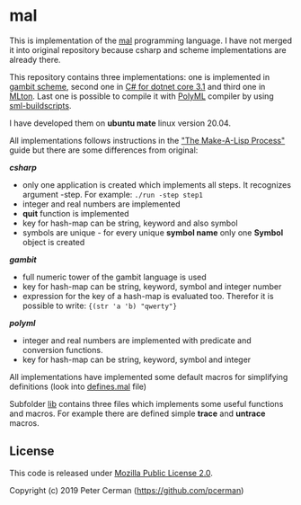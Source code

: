 # mal

This is implementation of the [mal](https://github.com/kanaka/mal) programming language. I have not merged it into original repository because csharp and scheme implementations are already there.

This repository contains three implementations: one is implemented in [gambit scheme](http://gambitscheme.org), second one in [C# for dotnet core 3.1](https://dotnet.microsoft.com) and third one in [MLton](http://www.mlton.org). Last one is possible to compile it with [PolyML](https://polyml.org) compiler by using [sml-buildscripts](https://github.com/cannam/sml-buildscripts).

I have developed them on **ubuntu mate** linux version 20.04.

All implementations follows instructions in the ["The Make-A-Lisp Process"](https://github.com/kanaka/mal/blob/master/process/guide.md) guide but there are some differences from original:

_**csharp**_

* only one application is created which implements all steps. It recognizes argument -step. For example: `./run -step step1`
* integer and real numbers are implemented
* **quit** function is implemented
* key for hash-map can be string, keyword and also symbol
* symbols are unique - for every unique **symbol name** only one **Symbol** object is created

_**gambit**_

* full numeric tower of the gambit language is used
* key for hash-map can be string, keyword, symbol and integer number
* expression for the key of a hash-map is evaluated too. Therefor it is possible to write: `{(str 'a 'b) "qwerty"}`

_**polyml**_

* integer and real numbers are implemented with predicate and conversion functions.
* key for hash-map can be string, keyword, symbol and integer

All implementations have implemented some default macros for simplifying definitions (look into [defines.mal](https://github.com/pcerman/mal/blob/master/csharp/defines.mal) file)

Subfolder [lib](https://github.com/pcerman/mal/tree/master/lib) contains three files which implements some useful functions and macros. For example there are defined simple **trace** and **untrace** macros.

## License

This code is released under [Mozilla Public License 2.0](https://github.com/pcerman/mal/blob/master/LICENSE).

Copyright (c) 2019 Peter Cerman (<https://github.com/pcerman>)

